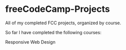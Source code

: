 # freeCodeCamp-Projects
All of my completed FCC projects, organized by course.

So far I have completed the following courses:

Responsive Web Design
